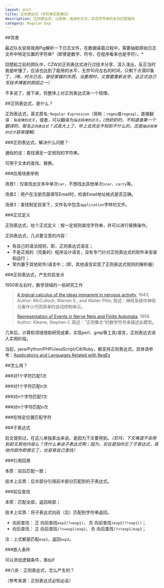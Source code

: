 ```yaml
---
layout: post
title: 正则表达式（字符串匹配模式）
description: 正则表达式，以简单、高效的方式，实现字符串的复杂匹配操作
category: Regular Exp
---
```


##背景

最近队长安排我用Pig解析一下日志文件，在数据装载过程中，需要抽取原始日志文件中特定位置的字符串*（即使是数字、符号，在程序看来也是字符）。*

回想起之前的团队中，CZW对正则表达式进行过技术分享，深入浅出，反正当时我是听懂了，应该也达到了能用的水平，无奈10月左右的时间，只剩下点滴印象了，*（唉，时光已去，曾经掌握的东西，当要用时，又需要重新去学，这正式自己写技术博客的原因之一）*

不多说了，接下来，将整体上对正则表达式来一个梳理。

##正则表达式，是什么？

正则表达式，英文原名: `Regular Expression`（简称：`regex`或`regexp`），直接翻译：`有规律的式子`，或者，可以翻译为`描述规律的式子`。*(他奶奶的，不知道谁第一个翻译的，取名`正则表达式`？忒高大上了，听上去完全不知到干什么的，还是`描述规律的式子`容易理解)*

###正则表达式，解决什么问题？

通俗的说：查找满足一定规则的字符串。

可用于文本的查找、替换。

###应用场景举例

场景1：仅查找出文本中单次`car`，不想找出其他单次`scar`、`carry`等。

场景2：用户在注册页面填写Email时，检查Email地址格式是否正确。

场景3：查找制定目录下，文件名中包含`application`字样的文件。

###正式定义

正则表达式，给个正式定义：按一定规则查找字符串，并可以进行替换操作。

正则表达式，几点要注意的内容：

* 有自己的语法规则，即，正则表达式语言；
* 不是正规的（完备的）程序设计语言，没有专门针对正则表达式的软件来安装和运行；
* 常内置于其他软件/语言中；（即，其他语言实现了正则表达式规则的解析器）

###正则表达式，产生的启发点

1950年左右时，数学领域的一些研究工作

> [A logical calculus of the ideas immanent in nervous activity](http://cns-classes.bu.edu/cn550/Readings/mcculloch-pitts-43.pdf), 1943;
> Author: McCulloch, Warren S., and Walter Pitts;
> 简述：神经系统中神经元看作小巧而简单的自动控制单元。

> [Representation of Events in Nerve Nets and Finite Automata](http://www.dlsi.ua.es/~mlf/nnafmc/papers/kleene56representation.pdf), 1956
> Author: Kleene, Stephen C 
> 简述：“正则集合”的数学符号来描述此模型。

几年后，计算机领域借助研究成果，实现perl、grep等工具/语言，正则表达式进入实用阶段。

当前，java/Python/PHP/JavaScript/C#/Ruby，都支持正则表达式。具体请参考：[Applications and Languages Related with RegEx](http://www.regular-expressions.info/tools.html)

##怎么用？

###对1个字符匹配1次



###对1个字符匹配n次



###对n个字符匹配1次



###对n个字符匹配n次


###在特定位置匹配字符


###子表达式

前文提到过，在这儿单独拿出来说，是因为下文要用到。*（尼玛，下文难道不会用到前文其他内容么？凭什么单说子表达式啊；因为，实在是怕你忘了子表达式，其他内容你即使忘了，也容易自己查找）*

###引用回溯

本质：前后匹配一致；

技术上实质：后半部分引用前半部分匹配到的子表达式。




###前后查找

本质：匹配全部，返回局部；

技术上实质：将子表达式向前（后）匹配到字符串返回。

* 向前查找： 正 向前查找`exp2(?=exp1)`， 负 向前查找`(exp2(?!exp1))`；
* 向后查找： 正 向后查找`(?<=exp1)exp2`， 负 向后查找`(?<!exp1)exp2`；

注：上式都是匹配`exp1`，返回`exp2`。


###嵌入条件

可以添加逻辑条件，类似if


##八卦：正则表达式，怎么产生的？

（参考来源：正则表达式必知必会）

[NingG]:    http://ningg.github.com  "NingG"
